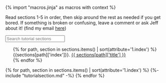 {% import "macros.jinja" as macros with context %}

Read sections 1-5 in order, then skip around the rest as needed if you get bored.
If something is broken or confusing, leave a comment or ask Jeff about it! (find my email [here][niyogilab])

<input id="tutorialsearch" placeholder="Search tutorial sections" id="box" type="text"/>

<ul id="tutorial_toc" style="list-style-type: none;">
{% for path, section in sections.items() | sort(attribute='1.index') %}
		<li id="{{section['id']}}_toc" style="display: list-item";>
			{{sections[path]['index']}}. <a href="#{{section['id']}}"> {{ sections[path]['title'] }}</a>
		</li>
{% endfor %}
</ul>

<div id="tutorial">
{% for path, section in sections.items() | sort(attribute='1.index') %}
	  {%- include "tutorialsection.md" -%}
{% endfor %}
</div>

[niyogilab]: https://niyogilab.berkeley.edu/lab-directory
